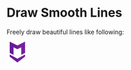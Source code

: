 Draw Smooth Lines
========

Freely draw beautiful lines like following:

![smooth lines](https://github.com/adam-p/markdown-here/raw/master/src/common/images/icon48.png)

 
